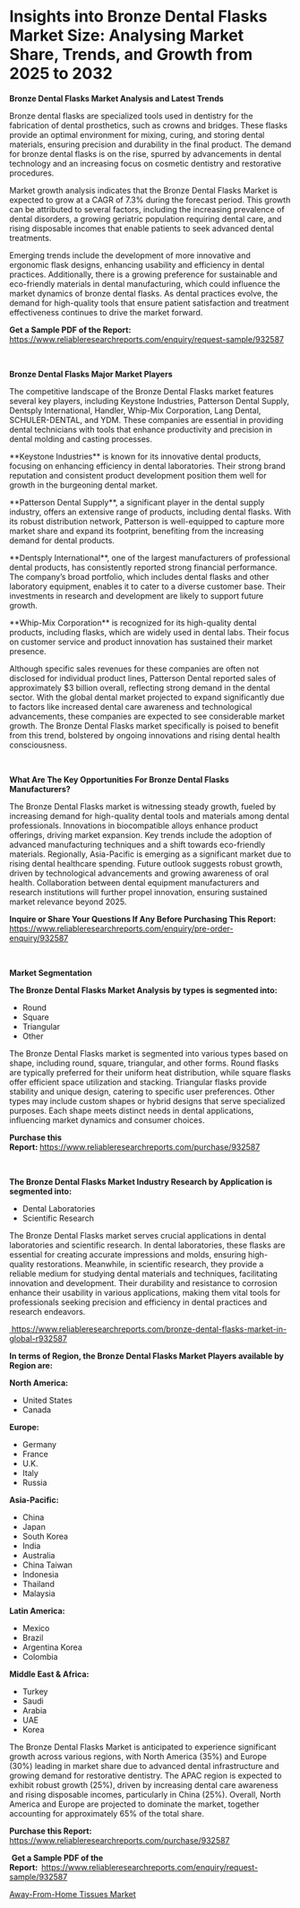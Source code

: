 <p><h1>Insights into Bronze Dental Flasks Market Size: Analysing Market Share, Trends, and Growth from 2025 to 2032</h1></p><p><strong>Bronze Dental Flasks Market Analysis and Latest Trends</strong></p>
<p><p>Bronze dental flasks are specialized tools used in dentistry for the fabrication of dental prosthetics, such as crowns and bridges. These flasks provide an optimal environment for mixing, curing, and storing dental materials, ensuring precision and durability in the final product. The demand for bronze dental flasks is on the rise, spurred by advancements in dental technology and an increasing focus on cosmetic dentistry and restorative procedures.</p><p>Market growth analysis indicates that the Bronze Dental Flasks Market is expected to grow at a CAGR of 7.3% during the forecast period. This growth can be attributed to several factors, including the increasing prevalence of dental disorders, a growing geriatric population requiring dental care, and rising disposable incomes that enable patients to seek advanced dental treatments.</p><p>Emerging trends include the development of more innovative and ergonomic flask designs, enhancing usability and efficiency in dental practices. Additionally, there is a growing preference for sustainable and eco-friendly materials in dental manufacturing, which could influence the market dynamics of bronze dental flasks. As dental practices evolve, the demand for high-quality tools that ensure patient satisfaction and treatment effectiveness continues to drive the market forward.</p></p>
<p><strong>Get a Sample PDF of the Report:&nbsp;</strong> <a href="https://www.reliableresearchreports.com/enquiry/request-sample/932587?utm_campaign=3315&utm_medium=2&utm_source=Github&utm_content=ia&utm_term=21032025&utm_id=bronze-dental-flasks">https://www.reliableresearchreports.com/enquiry/request-sample/932587</a></p>
<p>&nbsp;</p>
<p><strong>Bronze Dental Flasks Major Market Players</strong></p>
<p><p>The competitive landscape of the Bronze Dental Flasks market features several key players, including Keystone Industries, Patterson Dental Supply, Dentsply International, Handler, Whip-Mix Corporation, Lang Dental, SCHULER-DENTAL, and YDM. These companies are essential in providing dental technicians with tools that enhance productivity and precision in dental molding and casting processes.</p><p>**Keystone Industries** is known for its innovative dental products, focusing on enhancing efficiency in dental laboratories. Their strong brand reputation and consistent product development position them well for growth in the burgeoning dental market.</p><p>**Patterson Dental Supply**, a significant player in the dental supply industry, offers an extensive range of products, including dental flasks. With its robust distribution network, Patterson is well-equipped to capture more market share and expand its footprint, benefiting from the increasing demand for dental products.</p><p>**Dentsply International**, one of the largest manufacturers of professional dental products, has consistently reported strong financial performance. The company’s broad portfolio, which includes dental flasks and other laboratory equipment, enables it to cater to a diverse customer base. Their investments in research and development are likely to support future growth.</p><p>**Whip-Mix Corporation** is recognized for its high-quality dental products, including flasks, which are widely used in dental labs. Their focus on customer service and product innovation has sustained their market presence.</p><p>Although specific sales revenues for these companies are often not disclosed for individual product lines, Patterson Dental reported sales of approximately $3 billion overall, reflecting strong demand in the dental sector. With the global dental market projected to expand significantly due to factors like increased dental care awareness and technological advancements, these companies are expected to see considerable market growth. The Bronze Dental Flasks market specifically is poised to benefit from this trend, bolstered by ongoing innovations and rising dental health consciousness.</p></p>
<p>&nbsp;</p>
<p><strong>What Are The Key Opportunities For Bronze Dental Flasks Manufacturers?</strong></p>
<p><p>The Bronze Dental Flasks market is witnessing steady growth, fueled by increasing demand for high-quality dental tools and materials among dental professionals. Innovations in biocompatible alloys enhance product offerings, driving market expansion. Key trends include the adoption of advanced manufacturing techniques and a shift towards eco-friendly materials. Regionally, Asia-Pacific is emerging as a significant market due to rising dental healthcare spending. Future outlook suggests robust growth, driven by technological advancements and growing awareness of oral health. Collaboration between dental equipment manufacturers and research institutions will further propel innovation, ensuring sustained market relevance beyond 2025.</p></p>
<p><strong>Inquire or Share Your Questions If Any Before Purchasing This Report:</strong> <a href="https://www.reliableresearchreports.com/enquiry/pre-order-enquiry/932587?utm_campaign=3315&utm_medium=2&utm_source=Github&utm_content=ia&utm_term=21032025&utm_id=bronze-dental-flasks">https://www.reliableresearchreports.com/enquiry/pre-order-enquiry/932587</a></p>
<p>&nbsp;</p>
<p><strong>Market Segmentation</strong></p>
<p><strong>The Bronze Dental Flasks Market Analysis by types is segmented into:</strong></p>
<p><ul><li>Round</li><li>Square</li><li>Triangular</li><li>Other</li></ul></p>
<p><p>The Bronze Dental Flasks market is segmented into various types based on shape, including round, square, triangular, and other forms. Round flasks are typically preferred for their uniform heat distribution, while square flasks offer efficient space utilization and stacking. Triangular flasks provide stability and unique design, catering to specific user preferences. Other types may include custom shapes or hybrid designs that serve specialized purposes. Each shape meets distinct needs in dental applications, influencing market dynamics and consumer choices.</p></p>
<p><strong>Purchase this Report:&nbsp;</strong><a href="https://www.reliableresearchreports.com/purchase/932587?utm_campaign=3315&utm_medium=2&utm_source=Github&utm_content=ia&utm_term=21032025&utm_id=bronze-dental-flasks">https://www.reliableresearchreports.com/purchase/932587</a></p>
<p>&nbsp;</p>
<p><strong>The Bronze Dental Flasks Market Industry Research by Application is segmented into:</strong></p>
<p><ul><li>Dental Laboratories</li><li>Scientific Research</li></ul></p>
<p><p>The Bronze Dental Flasks market serves crucial applications in dental laboratories and scientific research. In dental laboratories, these flasks are essential for creating accurate impressions and molds, ensuring high-quality restorations. Meanwhile, in scientific research, they provide a reliable medium for studying dental materials and techniques, facilitating innovation and development. Their durability and resistance to corrosion enhance their usability in various applications, making them vital tools for professionals seeking precision and efficiency in dental practices and research endeavors.</p></p>
<p><a href="https://www.reliableresearchreports.com/bronze-dental-flasks-market-in-global-r932587?utm_campaign=3315&utm_medium=2&utm_source=Github&utm_content=ia&utm_term=21032025&utm_id=bronze-dental-flasks">&nbsp;https://www.reliableresearchreports.com/bronze-dental-flasks-market-in-global-r932587</a></p>
<p><strong>In terms of Region, the Bronze Dental Flasks Market Players available by Region are:</strong></p>
<p>
    <p> <strong> North America: </strong>
        <ul>
            <li>United States</li>
            <li>Canada</li>
        </ul>
        </p> 
    <p> <strong> Europe: </strong>
        <ul>
            <li>Germany</li>
            <li>France</li>
            <li>U.K.</li>
            <li>Italy</li>
            <li>Russia</li>
        </ul>
        </p> 
    <p> <strong> Asia-Pacific: </strong>
        <ul>
            <li>China</li>
            <li>Japan</li>
            <li>South Korea</li>
            <li>India</li>
            <li>Australia</li>
            <li>China Taiwan</li>
            <li>Indonesia</li>
            <li>Thailand</li>
            <li>Malaysia</li>
        </ul>
        </p> 
    <p> <strong> Latin America: </strong>
        <ul>
            <li>Mexico</li>
            <li>Brazil</li>
            <li>Argentina Korea</li>
            <li>Colombia</li>
        </ul>
        </p> 
    <p> <strong> Middle East & Africa: </strong>
        <ul>
            <li>Turkey</li>
            <li>Saudi</li>
            <li>Arabia</li>
            <li>UAE</li>
            <li>Korea</li>
        </ul>
    </p>
    </p>
<p><p>The Bronze Dental Flasks Market is anticipated to experience significant growth across various regions, with North America (35%) and Europe (30%) leading in market share due to advanced dental infrastructure and growing demand for restorative dentistry. The APAC region is expected to exhibit robust growth (25%), driven by increasing dental care awareness and rising disposable incomes, particularly in China (25%). Overall, North America and Europe are projected to dominate the market, together accounting for approximately 65% of the total share.</p></p>
<p><strong>Purchase this Report: </strong><a href="https://www.reliableresearchreports.com/purchase/932587?utm_campaign=3315&utm_medium=2&utm_source=Github&utm_content=ia&utm_term=21032025&utm_id=bronze-dental-flasks">https://www.reliableresearchreports.com/purchase/932587</a></p>
<p>&nbsp;<strong>Get a Sample PDF of the Report:&nbsp;&nbsp;</strong><a href="https://www.reliableresearchreports.com/enquiry/request-sample/932587?utm_campaign=3315&utm_medium=2&utm_source=Github&utm_content=ia&utm_term=21032025&utm_id=bronze-dental-flasks">https://www.reliableresearchreports.com/enquiry/request-sample/932587</a></p>
<p><strong></strong></p>
<p><p><a href="https://github.com/sderolza/Market-Research-Report-List-1/blob/main/away-from-home-tissues-market.md?utm_campaign=3315&utm_medium=2&utm_source=Github&utm_content=ia&utm_term=21032025&utm_id=bronze-dental-flasks">Away-From-Home Tissues Market</a></p></p>